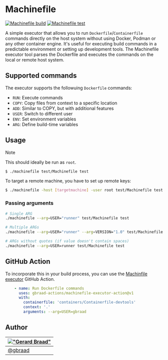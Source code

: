 Machinefile
===========

[![Machinefile build](https://github.com/gbraad-redhat/machinefile/actions/workflows/build-process.yml/badge.svg)](https://github.com/gbraad-redhat/machinefile/actions/workflows/build-process.yml) [![Machinefile test](https://github.com/gbraad-actions/machinefile-executor-action/actions/workflows/build-process.yml/badge.svg)](https://github.com/gbraad-actions/machinefile-executor-action/actions/workflows/build-process.yml)

A simple executor that allows you to run `Dockerfile`/`Containerfile` commands directly on the host system without using Docker, Podman or any other container engine. It's useful for executing build commands in a predictable environment or setting up development tools. The Machinefile executor tool parses the Dockerfile and executes the commands on the local or remote host system. 


## Supported commands

The executor supports the followuing `Dockerfile` commands:

  - `RUN`: Execute commands
  - `COPY`: Copy files from context to a specific location
  - `ADD`: Similar to COPY, but with additional features
  - `USER`: Switch to different user
  - `ENV`: Set environment variables
  - `ARG`: Define build-time variables


## Usage

> [!NOTE]
> This should ideally be run as `root`.

```bash
$ ./machinefile test/Machinefile test
```

To target a remote machine, you have to set up remote keys:

```bash
$ ./machinefile -host [targetmachine] -user root test/Machinefile test
```

### Passing arguments

```bash
# Single ARG
./machinefile --arg=USER="runner" test/Machinefile test

# Multiple ARGs
./machinefile --arg=USER="runner" --arg=VERSION="1.0" test/Machinefile test

# ARGs without quotes (if value doesn't contain spaces)
./machinefile --arg=USER=runner test/Machinefile test
```


## GitHub Action

To incorporate this in your build process, you can use the [Machinfile executor](https://github.com/gbraad-actions/machinefile-executor-action) GitHub Action.

```yaml
    - name: Run Dockerfile commands
      uses: gbraad-actions/machinefile-executor-action@v1
      with:
        containerfile: 'containers/Containerfile-devtools'
        context: '.'
        arguments: --arg=USER=gbraad
```


## Author

| [!["Gerard Braad"](http://gravatar.com/avatar/e466994eea3c2a1672564e45aca844d0.png?s=60)](http://gbraad.nl "Gerard Braad <me@gbraad.nl>") |
|---|
| [@gbraad](https://gbraad.nl/social) |

